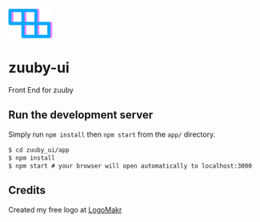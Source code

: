 ![alt text](https://github.com/zuuby/zuuby-ui/raw/master/app/src/resources/images/zuuby_logo_no_letters_xs.png "Zuuby Logo")

# zuuby-ui
Front End for zuuby

## Run the development server

Simply run `npm install` then `npm start` from the `app/` directory.

```
$ cd zuuby_ui/app
$ npm install
$ npm start # your browser will open automatically to localhost:3000
```

## Credits
Created my free logo at [LogoMakr](https://logomakr.com)
